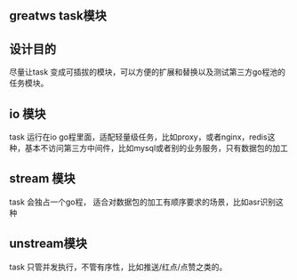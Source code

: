 ## greatws task模块


## 设计目的
尽量让task 变成可插拔的模块，可以方便的扩展和替换以及测试第三方go程池的任务模块。

## io 模块
task 运行在io go程里面，适配轻量级任务，比如proxy，或者nginx，redis这种，基本不访问第三方中间件，比如mysql或者别的业务服务，只有数据包的加工

## stream 模块
task 会独占一个go程， 适合对数据包的加工有顺序要求的场景，比如asr识别这种

## unstream模块
task 只管并发执行，不管有序性，比如推送/红点/点赞之类的。